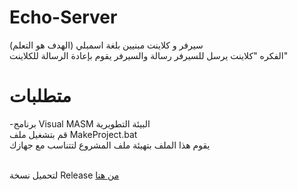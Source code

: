 # Echo-Server
سيرفر و كلاينت مبنيين بلغة اسمبلي (الهدف هو التعلم)\
الفكره "كلاينت يرسل للسيرفر رسالة والسيرفر يقوم بإعادة الرسالة للكلاينت"

# متطلبات
-برنامج Visual MASM
البيئة التطويرية\
قم بتشغيل ملف MakeProject.bat\
يقوم هذا الملف بتهيئة ملف المشروع لتتناسب مع جهازك

\
لتحميل نسخة Release <a href="https://github.com/justalghamdi/Echo-Server/releases/tag/Release">من هنا</a>
